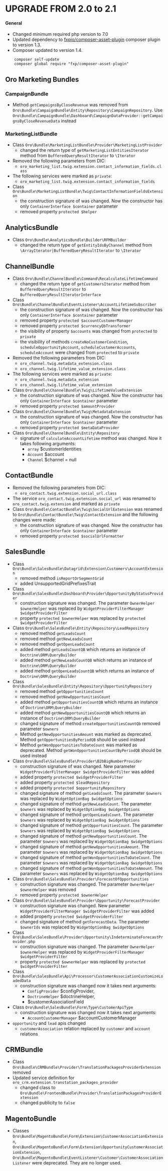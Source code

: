 UPGRADE FROM 2.0 to 2.1
========================

#### General
- Changed minimum required php version to 7.0
- Updated dependency to [fxpio/composer-asset-plugin](https://github.com/fxpio/composer-asset-plugin) composer plugin to version 1.3.
- Composer updated to version 1.4.

```
    composer self-update
    composer global require "fxp/composer-asset-plugin"
```

Oro Marketing Bundles
---------------------

### CampaignBundle
- Method `getCampaignsByCloseRevenue` was removed from `Oro\Bundle\CampaignBundle\Entity\Repository\CampaignRepository`.
  Use `Oro\Bundle\CampaignBundle\Dashboard\CampaignDataProvider::getCampaignsByCloseRevenueData` instead

### MarketingListBundle
- Class `Oro\Bundle\MarketingListBundle\Provider\MarketingListProvider`
    - changed the return type of `getMarketingListEntitiesIterator` method from `BufferedQueryResultIterator` to `\Iterator`
- Removed the following parameters from DIC:
    - `oro_marketing_list.twig.extension.contact_information_fields.class`
- The following services were marked as `private`:
    - `oro_marketing_list.twig.extension.contact_information_fields`
- Class `Oro\Bundle\MarketingListBundle\Twig\ContactInformationFieldsExtension`
    - the construction signature of was changed. Now the constructor has only `ContainerInterface $container` parameter
    - removed property `protected $helper`


AnalyticsBundle
---------------
- Class `Oro\Bundle\AnalyticsBundle\Builder\RFMBuilder`
    - changed the return type of `getEntityIdsByChannel` method from `\ArrayIterator|BufferedQueryResultIterator` to `\Iterator`

ChannelBundle
-------------
- Class `Oro\Bundle\ChannelBundle\Command\RecalculateLifetimeCommand`
    - changed the return type of `getCustomersIterator` method from `BufferedQueryResultIterator` to `BufferedQueryResultIteratorInterface`
- Class `Oro\Bundle\ChannelBundle\EventListener\AccountLifetimeSubscriber`
    - the construction signature of was changed. Now the constructor has only `ContainerInterface $container` parameter
    - removed property `protected $accountCustomerManager`
    - removed property `protected $currencyQbTransformer`
    - the visibility of property `$accounts` was changed from `protected` to `private`
    - the visibility of methods `createNoCustomerCondition`, `scheduleOpportunityAccount`, `scheduleCustomerAccounts`, `scheduleAccount` were changed from `protected` to `private`
- Removed the following parameters from DIC:
    - `oro_channel.twig.metadata_extension.class`
    - `oro_channel.twig.lifetime_value_extension.class`
- The following services were marked as `private`:
    - `oro_channel.twig.metadata_extension`
    - `oro_channel.twig.lifetime_value_extension`
- Class `Oro\Bundle\ChannelBundle\Twig\LifetimeValueExtension`
    - the construction signature of was changed. Now the constructor has only `ContainerInterface $container` parameter
    - removed property `protected $amountProvider`
- Class `Oro\Bundle\ChannelBundle\Twig\MetadataExtension`
    - the construction signature of was changed. Now the constructor has only `ContainerInterface $container` parameter
    - removed property `protected $metaDataProvider`
- Class `Oro\Bundle\ChannelBundle\Entity\Repository`
    - signature of `calculateAccountLifetime` method was changed. Now it takes following arguments:
        - `array` $customerIdentities
        - `Account` $account
        - `Channel` $channel = null

ContactBundle
-------------
- Removed the following parameters from DIC:
    - `oro_contact.twig.extension.social_url.class`
- The service `oro_contact.twig.extension.social_url` was renamed to `oro_contact.twig.extension` and marked as `private`
- Class `Oro\Bundle\ContactBundle\Twig\SocialUrlExtension` was renamed to `Oro\Bundle\ContactBundle\Twig\ContactExtension` and the following changes were made:
    - the construction signature of was changed. Now the constructor has only `ContainerInterface $container` parameter
    - removed property `protected $socialUrlFormatter`

SalesBundle
---------
- Class `Oro\Bundle\SalesBundle\Datagrid\Extension\Customers\AccountExtension`
    - removed method `isReportOrSegmentGrid`
    - added UnsupportedGridPrefixesTrait
- Class `Oro\Bundle\SalesBundle\Dashboard\Provider\OpportunityByStatusProvider`
    - construction signature was changed. The parameter `OwnerHelper $ownerHelper` was replaced by `WidgetProviderFilterManager $widgetProviderFilter`
    - property `protected $ownerHelper` was replaced by `protected $widgetProviderFilter`
- Class `Oro\Bundle\SalesBundle\Entity\Repository\LeadRepository`
    - removed method `getLeadsCount`
    - removed method `getNewLeadsCount`
    - removed method `getOpenLeadsCount`
    - added method `getLeadsCountQB` which returns an instance of `Doctrine\ORM\QueryBuilder`
    - added method `getNewLeadsCountQB` which returns an instance of `Doctrine\ORM\QueryBuilder`
    - added method `getOpenLeadsCountQB` which returns an instance of `Doctrine\ORM\QueryBuilder`
- Class `Oro\Bundle\SalesBundle\Entity\Repository\OpportunityRepository`
    - removed method `getOpportunitiesCount`
    - removed method `getNewOpportunitiesCount`
    - added method `getOpportunitiesCountQB` which returns an instance of `Doctrine\ORM\QueryBuilder`
    - added method `getNewOpportunitiesCountQB` which returns an instance of `Doctrine\ORM\QueryBuilder`
    - changed signature of method `createOpportunitiesCountQb` removed parameter `$owners`
    - Method `getNewOpportunitiesAmount` was marked as deprecated. Method `getOpportunitiesByPeriodQB` should be used instead
    - Method `getWonOpportunitiesToDateCount` was marked as deprecated. Method `getWonOpportunitiesCountByPeriodQB` should be used instead
- Class `Oro\Bundle\SalesBundle\Provider\B2bBigNumberProvider`
    - construction signature of was changed. New parameter `WidgetProviderFilterManager $widgetProviderFilter` was added
    - added property `protected $widgetProviderFilter`
    - added property `protected $leadRepository`
    - added property `protected $opportunityRepository`
    - changed signature of method `getLeadsCount`. The parameter `$owners` was replaced by `WidgetOptionBag $widgetOptions`
    - changed signature of method `getNewLeadsCount`. The parameter `$owners` was replaced by `WidgetOptionBag $widgetOptions`
    - changed signature of method `getOpenLeadsCount`. The parameter `$owners` was replaced by `WidgetOptionBag $widgetOptions`
    - changed signature of method `getOpportunitiesCount`. The parameter `$owners` was replaced by `WidgetOptionBag $widgetOptions`
    - changed signature of method `getNewOpportunitiesCount`. The parameter `$owners` was replaced by `WidgetOptionBag $widgetOptions`
    - changed signature of method `getNewOpportunitiesAmount`. The parameter `$owners` was replaced by `WidgetOptionBag $widgetOptions`
    - changed signature of method `getWonOpportunitiesToDateCount`. The parameter `$owners` was replaced by `WidgetOptionBag $widgetOptions`
    - changed signature of method `getWonOpportunitiesToDateAmount`. The parameter `$owners` was replaced by `WidgetOptionBag $widgetOptions`
- Class `Oro\Bundle\SalesBundle\Provider\ForecastOfOpportunities`
    - construction signature was changed. The parameter `OwnerHelper $ownerHelper` was removed
    - removed property `protected $ownerHelper`
- Class `Oro\Bundle\SalesBundle\Provider\Opportunity\ForecastProvider`
    - construction signature was changed. New parameter `WidgetProviderFilterManager $widgetProviderFilter` was added
    - added property `protected $widgetProviderFilter`
    - changed signature of method `getForecastData`. The parameter `$ownerIds` was replaced by `WidgetOptionBag $widgetOptions`
- Class `Oro\Bundle\SalesBundle\Provider\Opportunity\IndeterminateForecastProvider.php`
    - construction signature was changed. The parameter `OwnerHelper $ownerHelper` was replaced by `WidgetProviderFilterManager $widgetProviderFilter`
    - property `protected $ownerHelper` was replaced by `protected $widgetProviderFilter`
- Class `Oro\Bundle\SalesBundle\Api\Processor\CustomerAssociationCustomizeLoadedData`
    - construction signature was changed now it takes next arguments:
        - `ConfigProvider` $configProvider,
        - `DoctrineHelper` $doctrineHelper,
        - $customerAssociationField
- Class `Oro\Bundle\SalesBundle\Form\Type\CustomerApiType`
    - construction signature was changed now it takes next arguments:
        - `AccountCustomerManager` $accountCustomerManager
- `opportunity` and `lead` apis changed
    - `customerAssociation` relation replaced by `customer` and `account` relations

CRMBundle
---------
- Class `Oro\Bundle\CRMBundle\Provider\TranslationPackagesProviderExtension` removed
- Updated service definition for `oro_crm.extension.transtation_packages_provider`
    - changed class to `Oro\Bundle\FrontendBundle\Provider\TranslationPackagesProviderExtension`
    - changed publicity to `false`

MagentoBundle
-------------

- Classes `Oro\Bundle\MagentoBundle\Form\Extension\CustomerAssociationExtension`, `Oro\Bundle\MagentoBundle\Form\Extension\OpportunityCustomerAssociationExtension`, `Oro\Bundle\MagentoBundle\EventListener\Customer\CustomerAssociationListener` were deprecated. They are no longer used.
